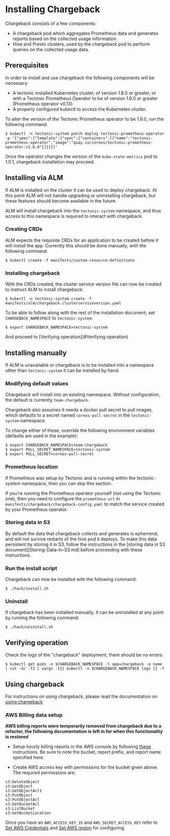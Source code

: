 # Installing Chargeback

Chargeback consists of a few components:

- A chargeback pod which aggregates Prometheus data and generates reports based
  on the collected usage information.
- Hive and Presto clusters, used by the chargeback pod to perform queries on the
  collected usage data.

## Prerequisites

In order to install and use chargeback the following components will be
necessary:

- A tectonic installed Kubernetes cluster, of version 1.8.0 or greater, or with
  a Tectonic Prometheus Operator to be of version 1.6.0 or greater (Prometheus
  operator v0.13).
- A properly configured kubectl to access the Kubernetes cluster.

To alter the version of the Tectonic Prometheus operator to be 1.6.0, run the
following command:

```
$ kubectl -n tectonic-system patch deploy tectonic-prometheus-operator -p '{"spec":{"template":{"spec":{"containers":[{"name":"tectonic-prometheus-operator","image":"quay.io/coreos/tectonic-prometheus-operator:v1.6.0"}]}}}}'
```

Once the operator changes the version of the `kube-state-metrics` pod to 1.0.1,
chargeback installation may proceed.

## Installing via ALM

If ALM is installed on the cluster it can be used to deploy chargeback. At this
point ALM will not handle upgrading or uninstalling chargeback, but these
features should become available in the future.

ALM will install chargeback into the `tectonic-system` namespace, and thus
access to this namespace is required to interact with chargeback.

### Creating CRDs

ALM expects the requisite CRDs for an application to be created before it will
install the app. Currently this should be done manually, with the following
command:

```
$ kubectl create -f manifests/custom-resource-definitions
```

### Installing chargeback

With the CRDs created, the cluster service version file can now be created to
instruct ALM to install chargeback:

```
$ kubectl -n tectonic-system create -f manifests/alm/chargeback.clusterserviceversion.yaml
```

To be able to follow along with the rest of the installation document, set
`CHARGEBACK_NAMESPACE` to `tectonic-system`:

```
$ export CHARGEBACK_NAMESPACE=tectonic-system
```

And proceed to [Verifying operation](#Verifying operation)

## Installing manually

If ALM is unavailable or chargeback is to be installed into a namespace other
than `tectonic-system` it can be installed by hand.

### Modifying default values

Chargeback will install into an existing namespace. Without configuration, the
default is currently `team-chargeback`.

Chargeback also assumes it needs a docker pull secret to pull images, which
defaults to a secret named `coreos-pull-secret` in the `tectonic-system`
namespace.

To change either of these, override the following environment variables
(defaults are used in the example):

```
$ export CHARGEBACK_NAMESPACE=team-chargeback
$ export PULL_SECRET_NAMESPACE=tectonic-system
$ export PULL_SECRET=coreos-pull-secret
```

### Prometheus location

If Prometheus was setup by Tectonic and is running within the tectonic-system
namespace, then you can skip this section.

If you're running the Prometheus operator yourself (not using the Tectonic one),
then you need to configure the `prometheus-url` in
`manifests/chargeback/chargeback-config.yaml` to match the service created by
your Prometheus operator.

### Storing data in S3

By default the data that chargeback collects and generates is ephemeral, and
will not survive restarts of the hive pod it deploys. To make this data
persistent by storing it in S3, follow the instructions in the [storing data in
S3 document][Storing-Data-In-S3.md] before proceeding with these instructions.

### Run the install script

Chargeback can now be installed with the following command:

```
$ ./hack/install.sh
```

### Uninstall

If chargeback has been installed manually, it can be uninstalled at any point by
running the following command:

```
$ ./hack/uninstall.sh
```

## Verifying operation

Check the logs of the "chargeback" deployment, there should be no errors:

```
$ kubectl get pods -n $CHARGEBACK_NAMESPACE -l app=chargeback -o name | cut -d/ -f2 | xargs -I{} kubectl -n $CHARGEBACK_NAMESPACE logs {} -f
```

## Using chargeback

For instructions on using chargeback, please read the documentation on [using
chargeback](Using-chargeback.md)

### AWS Billing data setup

**AWS billing reports were temporarily removed from chargeback due to a
refactor, the following documentation is left in for when this functionality is
restored**

* Setup hourly billing reports in the AWS console by following [these](https://docs.aws.amazon.com/awsaccountbilling/latest/aboutv2/billing-reports-gettingstarted-turnonreports.html) instructions. Be sure to note the bucket, report prefix, and report name specified here.

* Create AWS access key with permissions for the bucket given above. The required permissions are:
```
s3:DeleteObject
s3:GetObject
s3:GetObjectAcl1
s3:PutObject
s3:PutObjectAcl
s3:GetBucketAcl
s3:ListBucket
s3:GetBucketLocation
```

Once you have an `AWS_ACCESS_KEY_ID` and `AWS_SECRET_ACCESS_KEY` refer to
[Set AWS Credentials](set-aws-credentials) and [Set AWS region](set-aws-region) for configuring.
